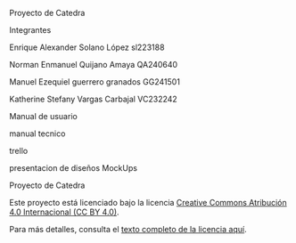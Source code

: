 Proyecto de Catedra

Integrantes

Enrique Alexander Solano López sl223188

Norman Enmanuel Quijano Amaya QA240640

Manuel Ezequiel guerrero granados GG241501

Katherine Stefany Vargas Carbajal VC232242

Manual de usuario

manual tecnico

trello

presentacion de diseños MockUps

Proyecto de Catedra 

Este proyecto está licenciado bajo la licencia [Creative Commons Atribución 4.0 Internacional (CC BY 4.0)](https://creativecommons.org/licenses/by/4.0/). 

Para más detalles, consulta el [texto completo de la licencia aquí](https://creativecommons.org/licenses/by/4.0/legalcode).

